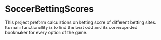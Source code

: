 # SoccerBettingScores
This project preform calculations on betting score of different betting sites.
Its main functionallity is to find the best odd and its corresopnded bookmaker
for every option of the game.
